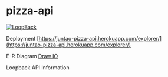 # pizza-api

[![LoopBack](https://github.com/strongloop/loopback-next/raw/master/docs/site/imgs/branding/Powered-by-LoopBack-Badge-(blue)-@2x.png)](http://loopback.io/)


Deployment [https://juntao-pizza-api.herokuapp.com/explorer/](https://juntao-pizza-api.herokuapp.com/explorer/)

E-R Diagram [Draw IO](https://drive.google.com/file/d/1US0aEkSoDc4xI0YUsyO-RJVGCknvb-C2/view)

Loopback API Information

